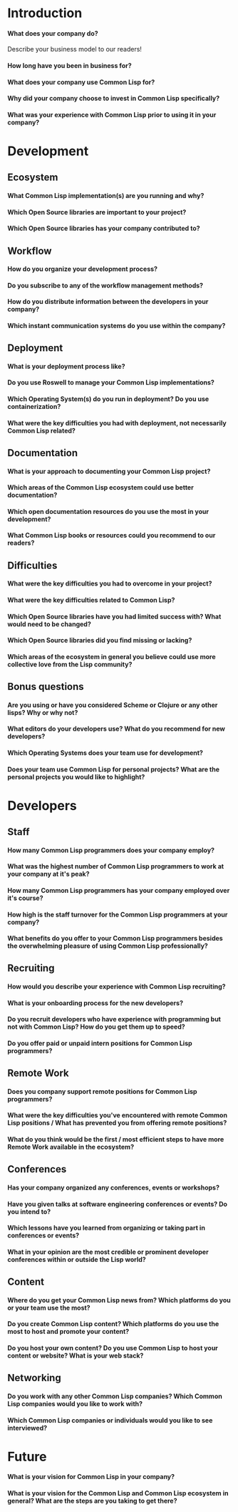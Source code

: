 # Introduction

#### What does your company do?

Describe your business model to our readers!

#### How long have you been in business for?

#### What does your company use Common Lisp for?

#### Why did your company choose to invest in Common Lisp specifically?

#### What was your experience with Common Lisp prior to using it in your company?


# Development

## Ecosystem

#### What Common Lisp implementation(s) are you running and why?

#### Which Open Source libraries are important to your project?

#### Which Open Source libraries has your company contributed to?

## Workflow

#### How do you organize your development process?

#### Do you subscribe to any of the workflow management methods?

#### How do you distribute information between the developers in your company?

#### Which instant communication systems do you use within the company?

## Deployment

#### What is your deployment process like?

#### Do you use Roswell to manage your Common Lisp implementations?

#### Which Operating System(s) do you run in deployment? Do you use containerization?

#### What were the key difficulties you had with deployment, not necessarily Common Lisp related?

## Documentation

#### What is your approach to documenting your Common Lisp project?

#### Which areas of the Common Lisp ecosystem could use better documentation?

#### Which open documentation resources do you use the most in your development?

#### What Common Lisp books or resources could you recommend to our readers?

## Difficulties

#### What were the key difficulties you had to overcome in your project?

#### What were the key difficulties related to Common Lisp?

#### Which Open Source libraries have you had limited success with? What would need to be changed?

#### Which Open Source libraries did you find missing or lacking?

#### Which areas of the ecosystem in general you believe could use more collective love from the Lisp community?

## Bonus questions

#### Are you using or have you considered Scheme or Clojure or any other lisps? Why or why not?

#### What editors do your developers use? What do you recommend for new developers?

#### Which Operating Systems does your team use for development?

#### Does your team use Common Lisp for personal projects? What are the personal projects you would like to highlight?


# Developers

## Staff

#### How many Common Lisp programmers does your company employ?

#### What was the highest number of Common Lisp programmers to work at your company at it's peak?

#### How many Common Lisp programmers has your company employed over it's course?

#### How high is the staff turnover for the Common Lisp programmers at your company?

#### What benefits do you offer to your Common Lisp programmers besides the overwhelming pleasure of using Common Lisp professionally?

## Recruiting

#### How would you describe your experience with Common Lisp recruiting?

#### What is your onboarding process for the new developers?

#### Do you recruit developers who have experience with programming but not with Common Lisp? How do you get them up to speed?

#### Do you offer paid or unpaid intern positions for Common Lisp programmers?

## Remote Work

#### Does you company support remote positions for Common Lisp programmers?

#### What were the key difficulties you've encountered with remote Common Lisp positions / What has prevented you from offering remote positions?

#### What do you think would be the first / most efficient steps to have more Remote Work available in the ecosystem?

## Conferences

#### Has your company organized any conferences, events or workshops?

#### Have you given talks at software engineering conferences or events? Do you intend to?

#### Which lessons have you learned from organizing or taking part in conferences or events?

#### What in your opinion are the most credible or prominent developer conferences within or outside the Lisp world?

## Content

#### Where do you get your Common Lisp news from? Which platforms do you or your team use the most?

#### Do you create Common Lisp content? Which platforms do you use the most to host and promote your content?

#### Do you host your own content? Do you use Common Lisp to host your content or website? What is your web stack?

## Networking

#### Do you work with any other Common Lisp companies? Which Common Lisp companies would you like to work with?

#### Which Common Lisp companies or individuals would you like to see interviewed?


# Future

#### What is your vision for Common Lisp in your company?

#### What is your vision for the Common Lisp and Common Lisp ecosystem in general? What are the steps are you taking to get there?
